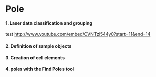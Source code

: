 # Pole
#### 1. Laser data classification and grouping

test
http://www.youtube.com/embed/CVNTzl544y0?start=11&end=14
#### 2. Definition of sample objects
#### 3. Creation of cell elements
#### 4. poles with the Find Poles tool
